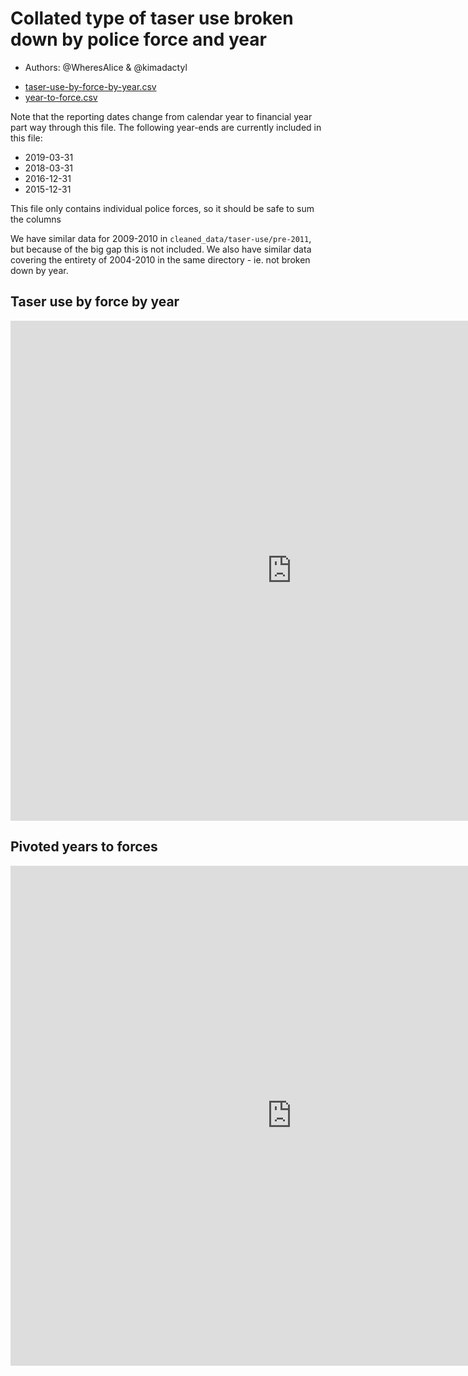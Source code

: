 # Collated type of taser use broken down by police force and year

- Authors: @WheresAlice & @kimadactyl

 * [taser-use-by-force-by-year.csv](taser-use-by-force-by-year.csv)
 * [year-to-force.csv](year-to-force.csv)

Note that the reporting dates change from calendar year to financial year part way through this file.  The following year-ends are currently included in this file:

- 2019-03-31
- 2018-03-31
- 2016-12-31
- 2015-12-31

This file only contains individual police forces, so it should be safe to sum the columns

We have similar data for 2009-2010 in `cleaned_data/taser-use/pre-2011`, but because of the big gap this is not included.  We also have similar data covering the entirety of 2004-2010 in the same directory - ie. not broken down by year.

## Taser use by force by year

<iframe style="border-style: none;" src="https://csv.resistancelab.network/#/analysis/0004-taser-usage/taser-use-by-force-by-year.csv" height="800" width="900"></iframe>

## Pivoted years to forces

<iframe style="border-style: none;" src="https://csv.resistancelab.network/#/analysis/0004-taser-usage/year-to-force.csv" height="800" width="900"></iframe>
